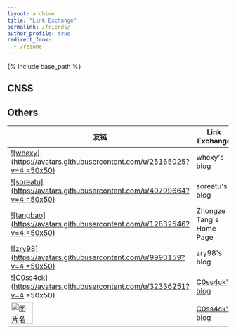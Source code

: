 ```yaml
---
layout: archive
title: "Link Exchange"
permalink: /friends/
author_profile: true
redirect_from:
  - /resume
---
```


{% include base_path %}

## CNSS


## Others
友链 | Link Exchange 
-------- | -------- 
[![whexy](https://avatars.githubusercontent.com/u/25165025?v=4 =50x50)](https://www.whexy.com/) | whexy's blog 
[![soreatu](https://avatars.githubusercontent.com/u/40799664?v=4 =50x50)](https://blog.soreatu.com/) | soreatu's blog 
[![tangbao](https://avatars.githubusercontent.com/u/12832546?v=4 =50x50)](https://www.tangbao.me/) | Zhongze Tang's Home Page 
[![zry98](https://avatars.githubusercontent.com/u/9990159?v=4 =50x50)](https://zry.io/) | zry98's blog 
![C0ss4ck](https://avatars.githubusercontent.com/u/32336251?v=4 =50x50) | [C0ss4ck's blog](http://120.79.211.91/) 
<img src="https://avatars.githubusercontent.com/u/32336251?v=4" width = "50" height = "50" alt="图片名称" align=center /> | [C0ss4ck's blog](http://120.79.211.91/) 

